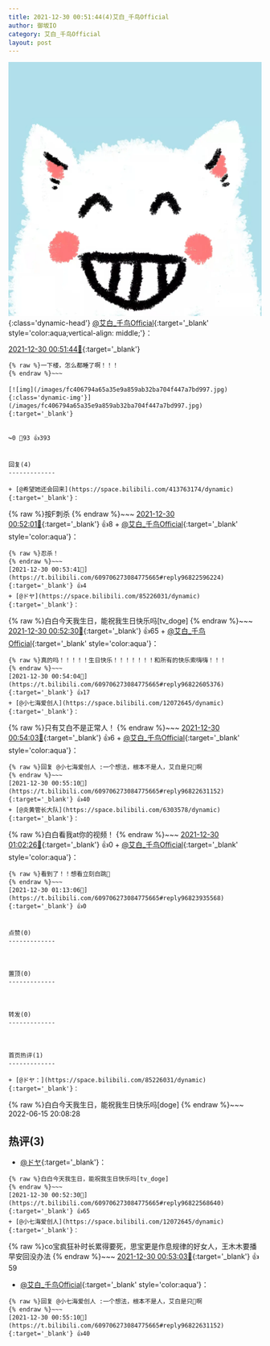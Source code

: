 ```yaml
---
title: 2021-12-30 00:51:44(4)艾白_千鸟Official
author: 御坂IO
category: 艾白_千鸟Official
layout: post
---
```


![img](/images/9ae8b9445fd0665cc014d9080156a45271be73c6.jpg){:class='dynamic-head'}
[@艾白_千鸟Official](https://space.bilibili.com/334537711/dynamic){:target='_blank' style='color:aqua;vertical-align: middle;'}：

[2021-12-30 00:51:44🔗](https://t.bilibili.com/609706273084775665){:target='_blank'}

~~~
{% raw %}一下楼，怎么都睡了啊！！！
{% endraw %}~~~

[![img](/images/fc406794a65a35e9a859ab32ba704f447a7bd997.jpg){:class='dynamic-img'}](/images/fc406794a65a35e9a859ab32ba704f447a7bd997.jpg){:target='_blank'}


↪️0 💬93 👍393


回复(4)
-------------

+ [@希望她还会回来](https://space.bilibili.com/413763174/dynamic){:target='_blank'}：
~~~
{% raw %}按F刺杀
{% endraw %}~~~
[2021-12-30 00:52:01🔗](https://t.bilibili.com/609706273084775665#reply96822511872){:target='_blank'} 👍8
    + [@艾白_千鸟Official](https://space.bilibili.com/334537711/dynamic){:target='_blank' style='color:aqua'}：
~~~
{% raw %}忍杀！
{% endraw %}~~~
[2021-12-30 00:53:41🔗](https://t.bilibili.com/609706273084775665#reply96822596224){:target='_blank'} 👍4
+ [@ドヤ](https://space.bilibili.com/85226031/dynamic){:target='_blank'}：
~~~
{% raw %}白白今天我生日，能祝我生日快乐吗[tv_doge]
{% endraw %}~~~
[2021-12-30 00:52:30🔗](https://t.bilibili.com/609706273084775665#reply96822568640){:target='_blank'} 👍65
    + [@艾白_千鸟Official](https://space.bilibili.com/334537711/dynamic){:target='_blank' style='color:aqua'}：
~~~
{% raw %}真的吗！！！！！生日快乐！！！！！！！和所有的快乐索嗨嗨！！！
{% endraw %}~~~
[2021-12-30 00:54:04🔗](https://t.bilibili.com/609706273084775665#reply96822605376){:target='_blank'} 👍17
+ [@小七海爱创人](https://space.bilibili.com/12072645/dynamic){:target='_blank'}：
~~~
{% raw %}只有艾白不是正常人！
{% endraw %}~~~
[2021-12-30 00:54:03🔗](https://t.bilibili.com/609706273084775665#reply96822678784){:target='_blank'} 👍6
    + [@艾白_千鸟Official](https://space.bilibili.com/334537711/dynamic){:target='_blank' style='color:aqua'}：
~~~
{% raw %}回复 @小七海爱创人 :一个想法，根本不是人，艾白是只🐶啊
{% endraw %}~~~
[2021-12-30 00:55:10🔗](https://t.bilibili.com/609706273084775665#reply96822631152){:target='_blank'} 👍40
+ [@炎黄管长大队](https://space.bilibili.com/6303578/dynamic){:target='_blank'}：
~~~
{% raw %}白白看我at你的视频！
{% endraw %}~~~
[2021-12-30 01:02:26🔗](https://t.bilibili.com/609706273084775665#reply96823186544){:target='_blank'} 👍0
    + [@艾白_千鸟Official](https://space.bilibili.com/334537711/dynamic){:target='_blank' style='color:aqua'}：
~~~
{% raw %}看到了！！想看立刻白跳🤤
{% endraw %}~~~
[2021-12-30 01:13:06🔗](https://t.bilibili.com/609706273084775665#reply96823935568){:target='_blank'} 👍0


点赞(0)
-------------



置顶(0)
-------------



转发(0)
-------------



首页热评(1)
-------------

+ [@ドヤ：](https://space.bilibili.com/85226031/dynamic){:target='_blank'}：
~~~
{% raw %}白白今天我生日，能祝我生日快乐吗[doge]
{% endraw %}~~~
2022-06-15 20:08:28


热评(3)
-------------

+ [@ドヤ](https://space.bilibili.com/85226031/dynamic){:target='_blank'}：
~~~
{% raw %}白白今天我生日，能祝我生日快乐吗[tv_doge]
{% endraw %}~~~
[2021-12-30 00:52:30🔗](https://t.bilibili.com/609706273084775665#reply96822568640){:target='_blank'} 👍65
+ [@小七海爱创人](https://space.bilibili.com/12072645/dynamic){:target='_blank'}：
~~~
{% raw %}co宝疯狂补时长累得要死，思宝更是作息规律的好女人，王木木要播早安回没办法
{% endraw %}~~~
[2021-12-30 00:53:03🔗](https://t.bilibili.com/609706273084775665#reply96822581536){:target='_blank'} 👍59
+ [@艾白_千鸟Official](https://space.bilibili.com/334537711/dynamic){:target='_blank' style='color:aqua'}：
~~~
{% raw %}回复 @小七海爱创人 :一个想法，根本不是人，艾白是只🐶啊
{% endraw %}~~~
[2021-12-30 00:55:10🔗](https://t.bilibili.com/609706273084775665#reply96822631152){:target='_blank'} 👍40


